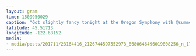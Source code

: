 ```yaml
---
layout: gram
time: 1509950029
caption: "Got slightly fancy tonight at the Oregon Symphony with @summer_fangzhou for Rhapsody in Blue! First time ever seeing it LIVE and my first time seeing a show at The Schnitz! ❤️"
latitude: 45.51713
longitude: -122.68152
media:
- media/posts/201711/23164416_2126744597552973_8680646496019808256_n_17912046847016001.jpg
---
```

